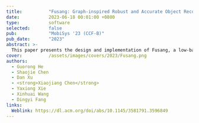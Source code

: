 ```yaml
---
title:          "Fusang: Graph-inspired Robust and Accurate Object Recognition on Commodity mmWave Devices"
date:           2023-06-18 00:01:00 +0800
type:           software
selected:       false
pub:            "MobiSys '23 (CCF-B)"
pub_date:       "2023"
abstract: >-
  This paper presents the design and implementation of Fusang, a low-barrier system that brings accurate and robust 3D object recognition to Commercial-Off-The-Shelf mmWave devices. The basic idea of Fusang is leveraging the large bandwidth of mmWave Radars to capture a unique set of fine-grained reflected responses generated by object shapes. Moreover, Fusang constructs two novel graph-structured features to robustly represent the reflected responses of the signal in the frequency domain and IQ domain, and carefully designs a neural network to accurately recognize objects even in different multipath scenarios. We have implemented a prototype of Fusang on a commodity mmWave Radar device. Our experiments with 24 different objects show that Fusang achieves a mean accuracy of 97% in different multipath environments. 
cover:          /assets/images/covers/2023/Fusang.png
authors:
  - Guorong He
  - Shaojie Chen
  - Dan Xu
  - <strong>Xiaojiang Chen</strong>
  - Yaxiong Xie
  - Xinhuai Wang
  - Dingyi Fang
links:
  Weblink: https://dl.acm.org/doi/abs/10.1145/3581791.3596849
---
```

